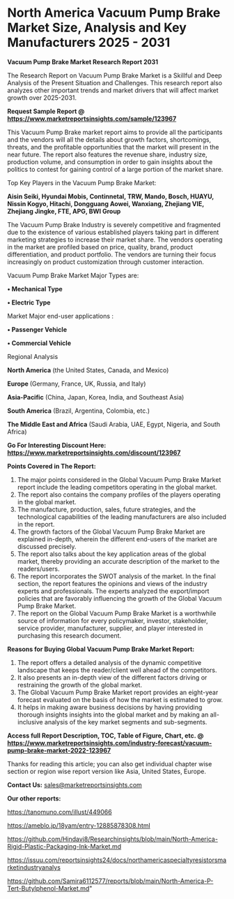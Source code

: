 # North America Vacuum Pump Brake Market Size, Analysis and Key Manufacturers 2025 - 2031

<strong>Vacuum Pump Brake Market Research Report 2031</strong>

The Research Report on Vacuum Pump Brake Market is a Skillful and Deep Analysis of the Present Situation and Challenges. This research report also analyzes other important trends and market drivers that will affect market growth over 2025-2031.

<strong>Request Sample Report @ <a href=https://www.marketreportsinsights.com/sample/123967>https://www.marketreportsinsights.com/sample/123967</a></strong>

This Vacuum Pump Brake market report aims to provide all the participants and the vendors will all the details about growth factors, shortcomings, threats, and the profitable opportunities that the market will present in the near future. The report also features the revenue share, industry size, production volume, and consumption in order to gain insights about the politics to contest for gaining control of a large portion of the market share.

Top Key Players in the Vacuum Pump Brake Market:

<strong>Aisin Seiki, Hyundai Mobis, Continnetal, TRW, Mando, Bosch, HUAYU, Nissin Kogyo, Hitachi, Dongguang Aowei, Wanxiang, Zhejiang VIE, Zhejiang Jingke, FTE, APG, BWI Group</strong>

The Vacuum Pump Brake Industry is severely competitive and fragmented due to the existence of various established players taking part in different marketing strategies to increase their market share. The vendors operating in the market are profiled based on price, quality, brand, product differentiation, and product portfolio. The vendors are turning their focus increasingly on product customization through customer interaction.

Vacuum Pump Brake Market Major Types are:

<strong>• Mechanical Type

• Electric Type</strong>

Market Major end-user applications :

<strong>• Passenger Vehicle

• Commercial Vehicle</strong>

Regional Analysis

</u><strong><b>North America</b></strong> (the United States, Canada, and Mexico)

<strong><b>Europe </b></strong>(Germany, France, UK, Russia, and Italy)

<strong><b>Asia-Pacific</b></strong> (China, Japan, Korea, India, and Southeast Asia)

<strong><b>South America</b></strong> (Brazil, Argentina, Colombia, etc.)

<strong><b>The Middle East and Africa</b></strong> (Saudi Arabia, UAE, Egypt, Nigeria, and South Africa)

<strong>Go For Interesting Discount Here: <a href=https://www.marketreportsinsights.com/discount/123967>https://www.marketreportsinsights.com/discount/123967</a></strong>

<strong>Points Covered in The Report:</strong>
<ol>
  <li>The major points considered in the Global Vacuum Pump Brake Market report include the leading competitors operating in the global market.</li>
  <li>The report also contains the company profiles of the players operating in the global market.</li>
  <li>The manufacture, production, sales, future strategies, and the technological capabilities of the leading manufacturers are also included in the report.</li>
  <li>The growth factors of the Global Vacuum Pump Brake Market are explained in-depth, wherein the different end-users of the market are discussed precisely.</li>
  <li>The report also talks about the key application areas of the global market, thereby providing an accurate description of the market to the readers/users.</li>
  <li>The report incorporates the SWOT analysis of the market. In the final section, the report features the opinions and views of the industry experts and professionals. The experts analyzed the export/import policies that are favorably influencing the growth of the Global Vacuum Pump Brake Market.</li>
  <li>The report on the Global Vacuum Pump Brake Market is a worthwhile source of information for every policymaker, investor, stakeholder, service provider, manufacturer, supplier, and player interested in purchasing this research document.</li>
</ol>
<strong>Reasons for Buying Global Vacuum Pump Brake Market Report:</strong>

<ol>
  <li>The report offers a detailed analysis of the dynamic competitive landscape that keeps the reader/client well ahead of the competitors.</li>
  <li>It also presents an in-depth view of the different factors driving or restraining the growth of the global market.</li>
  <li>The Global Vacuum Pump Brake Market report provides an eight-year forecast evaluated on the basis of how the market is estimated to grow.</li>
  <li>It helps in making aware business decisions by having providing thorough insights insights into the global market and by making an all-inclusive analysis of the key market segments and sub-segments.</li>
</ol>
<strong>Access full Report Description, TOC, Table of Figure, Chart, etc. @ <a href=https://www.marketreportsinsights.com/industry-forecast/vacuum-pump-brake-market-2022-123967>https://www.marketreportsinsights.com/industry-forecast/vacuum-pump-brake-market-2022-123967</a></strong>


Thanks for reading this article; you can also get individual chapter wise section or region wise report version like Asia, United States, Europe.

<strong>Contact Us:</strong>
sales@marketreportsinsights.com

<strong>Our other reports:</strong>

<a href=https://tanomuno.com/illust/449066>https://tanomuno.com/illust/449066</a>

<a href=https://ameblo.jp/18yam/entry-12885878308.html>https://ameblo.jp/18yam/entry-12885878308.html</a>

<a href=https://github.com/Hindavi8/Researchinsights/blob/main/North-America-Rigid-Plastic-Packaging-Ink-Market.md>https://github.com/Hindavi8/Researchinsights/blob/main/North-America-Rigid-Plastic-Packaging-Ink-Market.md</a>

<a href=https://issuu.com/reportsinsights24/docs/northamericaspecialtyresistorsmarketindustryanalys>https://issuu.com/reportsinsights24/docs/northamericaspecialtyresistorsmarketindustryanalys</a>

<a href=https://github.com/Samira6112577/reports/blob/main/North-America-P-Tert-Butylphenol-Market.md>https://github.com/Samira6112577/reports/blob/main/North-America-P-Tert-Butylphenol-Market.md</a>"
